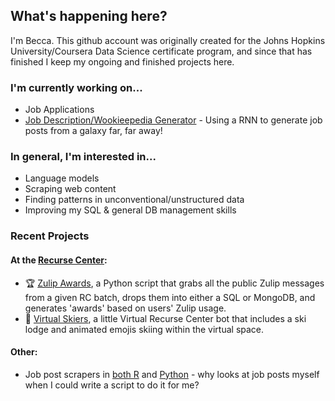 What's happening here?
------------
I'm Becca. This github account was originally created for the Johns Hopkins University/Coursera Data Science certificate program, and since that has finished I keep my ongoing and finished projects here.

### I'm currently working on...
* Job Applications
* [Job Description/Wookieepedia Generator](https://github.com/MementoMakoMori/JobGenerator) - Using a RNN to generate job posts from a galaxy far, far away!

### In general, I'm interested in...
* Language models
* Scraping web content
* Finding patterns in unconventional/unstructured data
* Improving my SQL & general DB management skills

### Recent Projects
#### At the [Recurse Center](https://www.recurse.com/):
* 🏆 [Zulip Awards](https://github.com/MementoMakoMori/ZulipAwards), a Python script that grabs all the public Zulip messages from a given RC batch, drops them into either a SQL or MongoDB, and generates 'awards' based on users' Zulip usage.
* 🎿 [Virtual Skiers](https://github.com/MementoMakoMori/VirtualSkiers), a little Virtual Recurse Center bot that includes a ski lodge and animated emojis skiing within the virtual space.
#### Other:
* Job post scrapers in [both R](https://github.com/MementoMakoMori/ScrapingPractice) and [Python](https://github.com/MementoMakoMori/ScraperPython) - why looks at job posts myself when I could write a script to do it for me?
